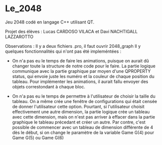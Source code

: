 # Le_2048
Jeu 2048 codé en langage C++ utilisant QT.

Projet des élèves : Lucas CARDOSO VILACA et Davi NACHTIGALL LAZZAROTTO

Observations :
Il y a deux fichiers .pro, il faut ouvrir 2048_graph 
Il y quelques fonctionnalités qui n'ont pas été impleméntées :
 - On n'a pas eu le temps de faire les animations, puisque on aurait dû changer toute la structure de notre code pour le faire. La partie logique communique avec la partie graphique par moyen d'une QPROPERTY status, qui envoie juste les numéro et la couleur de chaque position du tableau. Pour implémenter les animations, il aurait fallu envoyer des objets correstondant à chaque bloc.

- On n'a pas eu le temps de permettre à l'utilisateur de choisir la taille du tableau. On a même crée une fenêtre de configurations qui était censée de donner l'utilisateur cette option. Pourtant, si l'utilisateur choisit effectivement une autre dimension, la partie logique crée un tableau avec cette dimension, mais on n'est pas arriver à effacer dans la partie graphique le tableau précedant et créer un autre. Par contre, c'est possible de commencer avec un tableau de dimension différente de 4 dès le début, si on change le paramètre de la variable Game G(4) pour Game G(5) ou Game G(6) 
